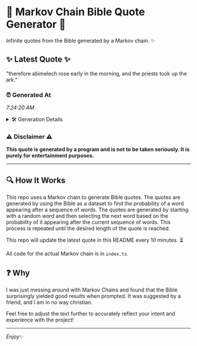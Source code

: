 # 📖 Markov Chain Bible Quote Generator 📖

Infinite quotes from the Bible generated by a Markov chain. ✨

## ✨ Latest Quote ✨
"therefore abimelech rose early in the morning, and the priests took up the ark."

### ⏰ Generated At
*7:24:20 AM*

<details>
    <summary>🛠️ Generation Details</summary>
    <p>
        <strong>🌱 Seed:</strong> therefore<br>
        <strong>🔄 Iterations:</strong> 13<br>
        <strong>📜 Context History:</strong><br>[ therefore ]: abimelech<br>[ therefore, abimelech ]: rose<br>[ therefore, abimelech, rose ]: early<br>[ therefore, abimelech, rose, early ]: in<br>[ therefore, abimelech, rose, early, in ]: the<br>[ therefore, abimelech, rose, early, in, the ]: morning,<br>[ abimelech, rose, early, in, the, morning, ]: and<br>[ rose, early, in, the, morning,, and ]: the<br>[ early, in, the, morning,, and, the ]: priests<br>[ in, the, morning,, and, the, priests ]: took<br>[ the, morning,, and, the, priests, took ]: up<br>[ morning,, and, the, priests, took, up ]: the<br>[ and, the, priests, took, up, the ]: ark.<br>
    </p>
</details>

### ⚠️ Disclaimer ⚠️
**This quote is generated by a program and is not to be taken seriously. It is purely for entertainment purposes.**

---

## 🔍 How It Works

This repo uses a Markov chain to generate Bible quotes. The quotes are generated by using the Bible as a dataset to find the probability of a word appearing after a sequence of words. The quotes are generated by starting with a random word and then selecting the next word based on the probability of it appearing after the current sequence of words. This process is repeated until the desired length of the quote is reached.

This repo will update the latest quote in this README every 10 minutes. ⏳

All code for the actual Markov chain is in `index.ts`.

## ❓ Why

I was just messing around with Markov Chains and found that the Bible surprisingly yielded good results when prompted. 
It was suggested by a friend, and I am in no way christian.

Feel free to adjust the text further to accurately reflect your intent and experience with the project!

---

*Enjoy*✨
